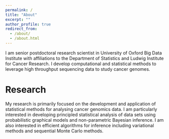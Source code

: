 ```yaml
---
permalink: /
title: "About"
excerpt: ""
author_profile: true
redirect_from:
  - /about/
  - /about.html
---
```


I am senior postdoctoral research scientist in University of Oxford Big Data Institute with affiliations to the Department of Statistics and Ludwig Institute for Cancer Research.
I develop computational and statistical methods to leverage high throughput sequencing data to study cancer genomes.

# Research

My research is primarily focused on the development and application of statistical methods for analysing cancer genomics data.
I am particularly interested in developing principled statistical analysis of data sets using probabilistic graphical models and non-parametric Bayesian inference.
I am also interested in efficient algorithms for inference including variational methods and sequential Monte Carlo methods.
